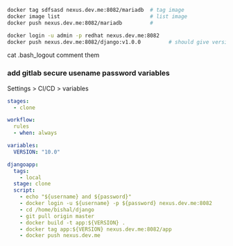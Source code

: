 ```bash
docker tag sdfsasd nexus.dev.me:8082/mariadb  # tag image
docker image list                             # list image
docker push nexus.dev.me:8082/mariadb         #
```

```bash
docker login -u admin -p redhat nexus.dev.me:8082
docker push nexus.dev.me:8082/django:v1.0.0         # should give version, otherwise will use latest
```

cat .bash_logout
comment them

### add gitlab secure usename password variables

Settings > CI/CD > variables

```yml
stages:
  - clone

workflow:
  rules
  - when: always

variables:
  VERSION: "10.0"

djangoapp:
  tags:
    - local
  stage: clone
  script:
    - echo "${username} and ${password}"
    - docker login -u ${username} -p ${password} nexus.dev.me:8082
    - cd /home/bishal/django
    - git pull origin master
    - docker build -t app:${VERSION} .
    - docker tag app:${VERSION} nexus.dev.me:8082/app
    - docker push nexus.dev.me

```
